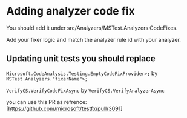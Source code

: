 # Adding analyzer code fix

You should add it under src/Analyzers/MSTest.Analyzers.CodeFixes.

Add your fixer logic and match the analyzer rule id with your analyzer.

## Updating unit tests you should replace

`Microsoft.CodeAnalysis.Testing.EmptyCodeFixProvider>;` by `MSTest.Analyzers."fixerName">;`

`VerifyCS.VerifyCodeFixAsync` by `VerifyCS.VerifyAnalyzerAsync`
 
you can use this PR as refrence: [https://github.com/microsoft/testfx/pull/3091]
